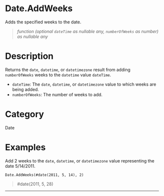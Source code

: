 # Date.AddWeeks
Adds the specified weeks to the date.
> _function (optional <code>dateTime</code> as nullable any, <code>numberOfWeeks</code> as number) as nullable any_

# Description 
Returns the <code>date</code>, <code>datetime</code>, or <code>datetimezone</code> result from adding <code>numberOfWeeks</code> weeks to the <code>datetime</code> value <code>dateTime</code>.
      <ul>
      <li><code>dateTime</code>: The <code>date</code>, <code>datetime</code>, or <code>datetimezone</code> value to which weeks are being added.</li>
      <li><code>numberOfWeeks</code>: The number of weeks to add.</li>
      </ul>
# Category 
Date
# Examples 
Add 2 weeks to the <code>date</code>, <code>datetime</code>, or <code>datetimezone</code> value representing the date 5/14/2011.
```
Date.AddWeeks(#date(2011, 5, 14), 2)
```
> #date(2011, 5, 28)
***
